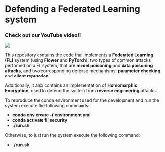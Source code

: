 # Defending a Federated Learning system

### Check out our YouTube video!!
[![](https://markdown-videos.deta.dev/youtube/0Uj5Kv4XZZA)](https://youtu.be/0Uj5Kv4XZZA)




This repository contains the code that implements a **Federated Learning (FL)** system (using **Flower** and **PyTorch**), two types of common attacks perfomed on a FL system, that are **model poisoning** and **data poisoning attacks**, and two corresponding defense mechanisms: **parameter checking** and **client reputation**.

Additionally, it also contains an implementation of **Homomorphic Encryption**, used to defend the system from **reverse engineering** attacks.

To reproduce the conda environment used for the development and run the system execute the following commands:
- **conda env create -f environment.yml**
- **conda activate fl_security**
- **./run.sh**

Otherwise, to just run the system execute the following command:
- **./run.sh**


